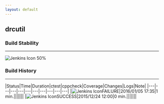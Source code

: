 ```yaml
---
layout: default
---
```

## drcutil
### Build Stability
___
![Jenkins Icon](http://jenkinshrg.github.io/images/48x48/health-40to59.png)
50%
  
### Build History
___
|Status|Time|Duration|<span class='badge'>ctest</span>|<span class='badge'>cppcheck</span>|Coverage|Changes|Logs|Note|
|---|---|---|---|---|---|---|---|---|---|
|![Jenkins Icon](http://jenkinshrg.github.io/images/24x24/red.png)FAILURE|2016/01/05 17:35|1 min.|||||||
|![Jenkins Icon](http://jenkinshrg.github.io/images/24x24/blue.png)SUCCESS|2015/12/24 12:00|0 min.|||||||
